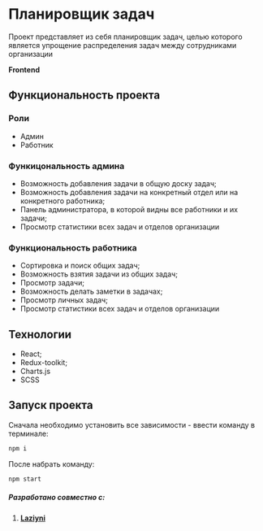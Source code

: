 # Планировщик задач
<p>Проект представляет из себя планировщик задач, целью которого является упрощение распределения задач между сотрудниками организации</p>

**Frontend**

## Функциональность проекта

### Роли 
- Админ
- Работник

### Функицональность админа
- Возможность добавления задачи в общую доску задач;
- Возможность добавления задачи на конкретный отдел или на конкретного работника;
- Панель администратора, в которой видны все работники и их задачи;
- Просмотр статистики всех задач и отделов организации

### Функциональность работника
- Сортировка и поиск общих задач;
- Возможность взятия задачи из общих задач;
- Просмотр задачи;
- Возможность делать заметки в задачах;
- Просмотр личных задач;
- Просмотр статистики всех задач и отделов организации

## Технологии
- React;
- Redux-toolkit;
- Charts.js
- SCSS

## Запуск проекта

Сначала необходимо установить все зависимости - ввести команду в терминале:

```javascript
npm i
```

После набрать команду:

```javascript
npm start
```

##### Разработано совместно с:
1. **[Laziyni](https://github.com/)**
